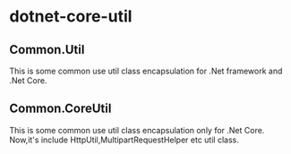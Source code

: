 # dotnet-core-util

## Common.Util
This is some common use util class encapsulation for .Net framework and .Net Core.

## Common.CoreUtil
This is some common use util class encapsulation only for .Net Core.<br/>
Now,it's include HttpUtil,MultipartRequestHelper etc util class.
